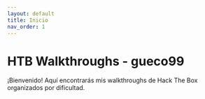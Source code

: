 ```yaml
---
layout: default
title: Inicio
nav_order: 1
---
```


# HTB Walkthroughs - gueco99

¡Bienvenido! Aquí encontrarás mis walkthroughs de Hack The Box organizados por dificultad.